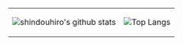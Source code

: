 <table>
  <tr>
    <td>
  
![shindouhiro's github stats](https://github-readme-stats.vercel.app/api?username=shindouhiro&count_private=true&show_icons=true)
</td>
<td>
  
![Top Langs](https://github-readme-stats.vercel.app/api/top-langs/?username=shindouhiro)
  </td>
  </tr>
</table>
